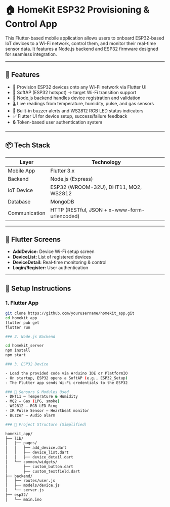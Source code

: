 # 🏠 HomeKit ESP32 Provisioning & Control App

This Flutter-based mobile application allows users to onboard ESP32-based IoT devices to a Wi-Fi network, control them, and monitor their real-time sensor data. It features a Node.js backend and ESP32 firmware designed for seamless integration.

---

## 🚀 Features

- 📲 Provision ESP32 devices onto any Wi-Fi network via Flutter UI
- 📡 SoftAP (ESP32 hotspot) → target Wi-Fi transition support
- 🧠 Node.js backend handles device registration and validation
- 🌡️ Live readings from temperature, humidity, pulse, and gas sensors
- 🔔 Built-in buzzer alerts and WS2812 RGB LED status indicators
- ✅ Flutter UI for device setup, success/failure feedback
- 🔒 Token-based user authentication system

---

## 📦 Tech Stack

| Layer        | Technology |
|--------------|------------|
| Mobile App   | Flutter 3.x |
| Backend      | Node.js (Express) |
| IoT Device   | ESP32 (WROOM-32U), DHT11, MQ2, WS2812 |
| Database     | MongoDB |
| Communication| HTTP (RESTful, JSON + x-www-form-urlencoded) |

---

## 📲 Flutter Screens

- **AddDevice:** Device Wi-Fi setup screen
- **DeviceList:** List of registered devices
- **DeviceDetail:** Real-time monitoring & control
- **Login/Register:** User authentication

---

## 🔧 Setup Instructions

### 1. Flutter App

```bash
git clone https://github.com/yourusername/homekit_app.git
cd homekit_app
flutter pub get
flutter run

### 2. Node.js Backend

cd homekit_server
npm install
npm start

### 3. ESP32 Device

- Load the provided code via Arduino IDE or PlatformIO
- On startup, ESP32 opens a SoftAP (e.g., ESP32_Setup)
- The Flutter app sends Wi-Fi credentials to the ESP32

### 🧪 Sensors & Modules Used
- DHT11 — Temperature & Humidity
- MQ2 — Gas (LPG, smoke)
- WS2812 — RGB LED Ring
- IR Pulse Sensor — Heartbeat monitor
- Buzzer — Audio alarm

### 📂 Project Structure (Simplified)

homekit_app/
├── lib/
│   ├── pages/
│   │   ├── add_device.dart
│   │   ├── device_list.dart
│   │   ├── device_detail.dart
│   └── common/widgets/
│       ├── custom_button.dart
│       ├── custom_textfield.dart
├── backend/
│   ├── routes/user.js
│   ├── models/device.js
│   └── server.js
├── esp32/
│   └── main.ino
